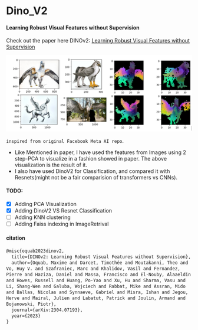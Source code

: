 # Dino_V2
#### Learning Robust Visual Features without Supervision
Check out the paper here DINOv2: [Learning Robust Visual Features without Supervision](https://arxiv.org/abs/2304.07193)

![feature_visualization](assets/Dino_pca_output.PNG)

`inspired from original Facebook Meta AI repo`.

- Like Mentioned in paper, I have used the features from Images using 2 step-PCA to visualize in a fashion showed in paper. The above visualization is the result of it.
- I also have used DinoV2 for Classification, and compared it with Resnets(might not be a fair comparision of transformers vs CNNs).

#### TODO:
- [X] Adding PCA Visualization
- [X] Adding DinoV2 VS Resnet Classification
- [ ] Adding KNN clustering
- [ ] Adding Faiss indexing in ImageRetrival

#### citation
```
@misc{oquab2023dinov2,
  title={DINOv2: Learning Robust Visual Features without Supervision},
  author={Oquab, Maxime and Darcet, Timothée and Moutakanni, Theo and Vo, Huy V. and Szafraniec, Marc and Khalidov, Vasil and Fernandez, Pierre and Haziza, Daniel and Massa, Francisco and El-Nouby, Alaaeldin and Howes, Russell and Huang, Po-Yao and Xu, Hu and Sharma, Vasu and Li, Shang-Wen and Galuba, Wojciech and Rabbat, Mike and Assran, Mido and Ballas, Nicolas and Synnaeve, Gabriel and Misra, Ishan and Jegou, Herve and Mairal, Julien and Labatut, Patrick and Joulin, Armand and Bojanowski, Piotr},
  journal={arXiv:2304.07193},
  year={2023}
}
```
